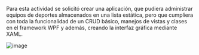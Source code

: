 Para esta actividad se solicitó crear una aplicación, que pudiera administrar equipos de deportes almacenados en una lista estática,
pero que cumpliera con toda la funcionalidad de un CRUD básico, manejos de vistas y clases en el framework WPF y además,
creando la interfaz gráfica mediante XAML. 


![image](https://github.com/Neusj/Administracion_equipos/assets/52982808/a6d7de54-d969-46c3-bc30-26f2f8e7629e)
